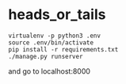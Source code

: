 # heads_or_tails
```
virtualenv -p python3 .env
source .env/bin/activate
pip install -r requirements.txt
./manage.py runserver
```
and go to localhost:8000
